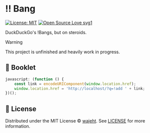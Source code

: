 # ‼️ Bang

<!-- [![Node.js CI](https://github.com/wajeht/bang/actions/workflows/ci.yml/badge.svg?branch=main)](https://github.com/wajeht/bang/actions/workflows/ci.yml) -->

[![License: MIT](https://img.shields.io/badge/License-MIT-blue.svg)](https://opensource.org/licenses/MIT)
[![Open Source Love svg1](https://badges.frapsoft.com/os/v1/open-source.svg?v=103)](https://github.com/wajeht/bang)

DuckDuckGo's !Bangs, but on steroids.

> [!WARNING]
> This project is unfinished and heavily work in progress.

## 🔖 Booklet

```javascript
javascript: (function () {
	const link = encodeURIComponent(window.location.href);
	window.location.href = 'http://localhost/?q=!add ' + link;
})();
```

## 📜 License

Distributed under the MIT License © [wajeht](https://github.com/wajeht). See [LICENSE](./LICENSE) for more information.
